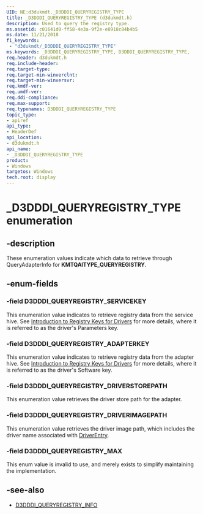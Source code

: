 ```yaml
---
UID: NE:d3dukmdt._D3DDDI_QUERYREGISTRY_TYPE
title: _D3DDDI_QUERYREGISTRY_TYPE (d3dukmdt.h)
description: Used to query the registry type.
ms.assetid: c01641d0-ff58-4e3a-9f2e-e8918c84b4b5
ms.date: 11/21/2018
f1_keywords:
 - "d3dukmdt/_D3DDDI_QUERYREGISTRY_TYPE"
ms.keywords: _D3DDDI_QUERYREGISTRY_TYPE, D3DDDI_QUERYREGISTRY_TYPE,
req.header: d3dukmdt.h
req.include-header:
req.target-type:
req.target-min-winverclnt:
req.target-min-winversvr:
req.kmdf-ver:
req.umdf-ver:
req.ddi-compliance:
req.max-support:
req.typenames: D3DDDI_QUERYREGISTRY_TYPE
topic_type:
- apiref
api_type:
- HeaderDef
api_location:
- d3dukmdt.h
api_name:
- _D3DDDI_QUERYREGISTRY_TYPE
product: 
- Windows
targetos: Windows
tech.root: display
---
```


# _D3DDDI_QUERYREGISTRY_TYPE enumeration

## -description
These enumeration values indicate which data to retrieve through QueryAdapterInfo for **KMTQAITYPE_QUERYREGISTRY**.

## -enum-fields

### -field D3DDDI_QUERYREGISTRY_SERVICEKEY
This enumeration value indicates to retrieve registry data from the service hive.
See [Introduction to Registry Keys for Drivers](https://docs.microsoft.com/windows-hardware/drivers/wdf/introduction-to-registry-keys-for-drivers) for more details, where it is referred to as the driver's Parameters key.

### -field D3DDDI_QUERYREGISTRY_ADAPTERKEY
This enumeration value indicates to retrieve registry data from the adapter hive.
See [Introduction to Registry Keys for Drivers](https://docs.microsoft.com/windows-hardware/drivers/wdf/introduction-to-registry-keys-for-drivers) for more details, where it is referred to as the driver's Software key.

### -field D3DDDI_QUERYREGISTRY_DRIVERSTOREPATH
This enumeration value retrieves the driver store path for the adapter.

### -field D3DDDI_QUERYREGISTRY_DRIVERIMAGEPATH
This enumeration value retrieves the driver image path, which includes the driver name associated with [DriverEntry](https://docs.microsoft.com/windows-hardware/drivers/display/driverentry-of-display-miniport-driver).

### -field D3DDDI_QUERYREGISTRY_MAX
This enum value is invalid to use, and merely exists to simplify maintaining the implementation.

## -see-also
- [D3DDDI_QUERYREGISTRY_INFO](ns-d3dukmdt-_d3dddi_queryregistry_info.md)
